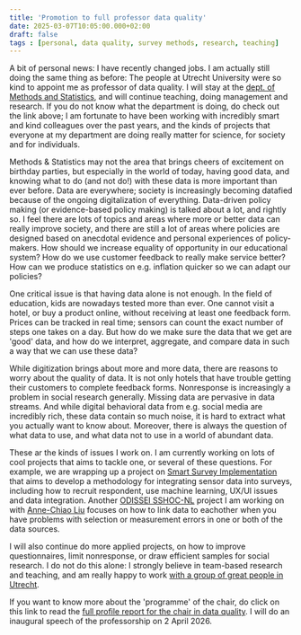 ```yaml
---
title: 'Promotion to full professor data quality'
date: 2025-03-07T10:05:00.000+02:00
draft: false
tags : [personal, data quality, survey methods, research, teaching]
---
```


A bit of personal news: I have recently changed jobs. I am actually still doing the same thing as before: The people at Utrecht University were so kind to appoint me as professor of data quality. I will stay at the [dept. of Methods and Statistics](https://www.uu.nl/en/organisation/methodology-and-statistics), and will continue teaching, doing management and research. If you do not know what the department is doing, do check out the link above; I am fortunate to have been working with incredibly smart and kind colleagues over the past years, and the kinds of projects that everyone at my department are doing really matter for science, for society and for individuals.

Methods & Statistics may not the area that brings cheers of excitement on birthday parties, but especially in the world of today, having good data, and knowing what to do (and not do!) with these data is more important than ever before. Data are everywhere; society is increasingly becoming datafied because of the ongoing digitalization of everything. Data-driven policy making (or evidence-based policy making) is talked about a lot, and rightly so. I feel there are lots of topics and areas where more or better data can really improve society, and there are still a lot of areas where policies are designed based on anecdotal evidence and personal experiences of policy-makers. How should we increase equality of opportunity in our educational system? How do we use customer feedback to really make service better? How can we produce statistics on e.g. inflation quicker so we can adapt our policies?

One critical issue is that having data alone is not enough. In the field of education, kids are nowadays tested more than ever. One cannot visit a hotel, or buy a product online, without receiving at least one feedback form. Prices can be tracked in real time; sensors can count the exact number of steps one takes on a day. But how do we make sure the data that we get are 'good' data, and how do we interpret, aggregate, and compare data in such a way that we can use these data?

While digitization brings about more and more data, there are reasons to worry about the quality of data. It is not only hotels that have trouble getting their customers to complete feedback forms. Nonresponse is increasingly a problem in social research generally. Missing data are pervasive in data streams. And while digital behavioral data from e.g. social media are incredibly rich, these data contain so much noise, it is hard to extract what you actually want to know about. 
Moreover, there is always the question of what data to use, and what data not to use in a world of abundant data.

These ar the kinds of issues I work on. I am currently working on lots of cool projects that aims to tackle one, or several of these questions. For example, we are wrapping up a project on [Smart Survey Implementation](https://cros.ec.europa.eu/book-page/smart-surveys-wp-2-methodology) that aims to develop a methodology for integrating sensor data into surveys, including how to recruit respondent, use machine learning, UX/UI issues and data integration. Another [ODISSEI SSHOC-NL](https://sshoc.nl/) project I am working on with [Anne-Chiao Liu](https://www.uu.nl/medewerkers/ALiu) focuses on how to link data to eachother when you have problems with selection or measurement errors in one or both of the data sources.

I will also continue do more applied projects, on how to improve questionnaires, limit nonresponse, or draw efficient samples for social research. I do not do this alone: I strongly believe in team-based research and teaching, and am really happy to work [with a group of great people in Utrecht](https://dataquality.sites.uu.nl/about/).
  
If you want to know more about the 'programme' of the chair, do click on this link to read the [full profile report for the chair in data quality](files/static/profile-report-chair-data-quality-online-version). I will do an inaugural speech of the professorship on 2 April 2026. 

